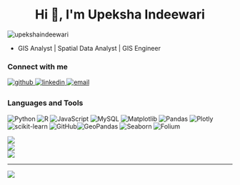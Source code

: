 <h1 align="center">Hi 👋, I'm Upeksha Indeewari</h1>


<p align="left"> <img src="https://komarev.com/ghpvc/?username=upekshaindeewari&label=Profile%20views&color=0e75b6&style=flat" alt="upekshaindeewari" /> </p>

- GIS Analyst | Spatial Data Analyst | GIS Engineer

### Connect with me  

<a href="https://github.com/UpekshaIndeewari" target="_blank">
<img src=https://img.shields.io/badge/github-%2324292e.svg?&style=for-the-badge&logo=github&logoColor=white alt=github style="margin-bottom: 5px;" />
<a href="https://www.linkedin.com/in/upeksha-indeewari/" target="_blank">
<img src=https://img.shields.io/badge/linkedin-%231E77B5.svg?&style=for-the-badge&logo=linkedin&logoColor=white alt=linkedin style="margin-bottom: 5px;" />
</a>
<a href="mailto:indiedirisooriya@gmail.com" target="_blank">
<img src="https://img.shields.io/badge/email-%23D14836.svg?&style=for-the-badge&logo=gmail&logoColor=white" alt="email" style="margin-bottom: 5px;" />
</a>

### Languages and Tools
![Python](https://img.shields.io/badge/python-3670A0?style=for-the-badge&logo=python&logoColor=ffdd54) ![R](https://img.shields.io/badge/r-%23276DC3.svg?style=for-the-badge&logo=r&logoColor=white) ![JavaScript](https://img.shields.io/badge/javascript-%23323330.svg?style=for-the-badge&logo=javascript&logoColor=%23F7DF1E) ![MySQL](https://img.shields.io/badge/mysql-4479A1.svg?style=for-the-badge&logo=mysql&logoColor=white&color=green) ![Matplotlib](https://img.shields.io/badge/Matplotlib-%23ffffff.svg?style=for-the-badge&logo=Matplotlib&logoColor=black&color=E52020) ![Pandas](https://img.shields.io/badge/pandas-%23150458.svg?style=for-the-badge&logo=pandas&logoColor=white&color=4B164C) ![Plotly](https://img.shields.io/badge/Plotly-%233F4F75.svg?style=for-the-badge&logo=plotly&logoColor=white) ![scikit-learn](https://img.shields.io/badge/scikit--learn-%23F7931E.svg?style=for-the-badge&logo=scikit-learn&logoColor=white) ![GitHub](https://img.shields.io/badge/github-%23121011.svg?style=for-the-badge&logo=github&logoColor=white)![GeoPandas](https://img.shields.io/badge/GeoPandas-00876c.svg?style=for-the-badge&logo=geopandas&logoColor=white) ![Seaborn](https://img.shields.io/badge/Seaborn-1f77b4.svg?style=for-the-badge&logo=seaborn&logoColor=white&color=C14600) ![Folium](https://img.shields.io/badge/Folium-77b300.svg?style=for-the-badge&logo=folium&logoColor=white&color=780C28)  

![](https://github-readme-stats.vercel.app/api?username=UpekshaIndeewari&theme=default_repocard&hide_border=false&include_all_commits=false&count_private=false)<br/>
![](https://github-readme-streak-stats.herokuapp.com/?user=UpekshaIndeewari&theme=default_repocard&hide_border=false)<br/>
![](https://github-readme-stats.vercel.app/api/top-langs/?username=UpekshaIndeewari&theme=default_repocard&hide_border=false&include_all_commits=false&count_private=false&layout=compact)

---
[![](https://visitcount.itsvg.in/api?id=UpekshaIndeewari&icon=0&color=0)](https://visitcount.itsvg.in)

<!-- Proudly created with GPRM ( https://gprm.itsvg.in ) -->

